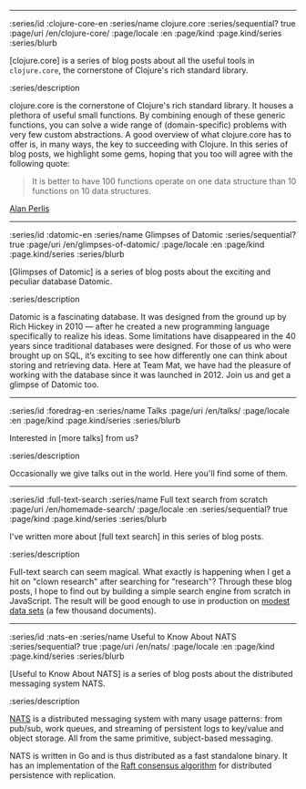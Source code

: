 --------------------------------------------------------------------------------
:series/id :clojure-core-en
:series/name clojure.core
:series/sequential? true
:page/uri /en/clojure-core/
:page/locale :en
:page/kind :page.kind/series
:series/blurb

[clojure.core] is a series of blog posts about all the useful tools in
`clojure.core`, the cornerstone of Clojure's rich standard library.

:series/description

clojure.core is the cornerstone of Clojure's rich standard library. It houses a
plethora of useful small functions. By combining enough of these generic
functions, you can solve a wide range of (domain-specific) problems with very
few custom abstractions. A good overview of what clojure.core has to offer is,
in many ways, the key to succeeding with Clojure. In this series of blog posts,
we highlight some gems, hoping that you too will agree with the following quote:

> It is better to have 100 functions operate on one data structure than 10
> functions on 10 data structures.

[Alan Perlis](https://en.wikipedia.org/wiki/Epigrams_on_Programming)

--------------------------------------------------------------------------------
:series/id :datomic-en
:series/name Glimpses of Datomic
:series/sequential? true
:page/uri /en/glimpses-of-datomic/
:page/locale :en
:page/kind :page.kind/series
:series/blurb

[Glimpses of Datomic] is a series of blog posts about the exciting and peculiar
database Datomic.

:series/description

Datomic is a fascinating database. It was designed from the ground up by Rich
Hickey in 2010 — after he created a new programming language specifically to
realize his ideas. Some limitations have disappeared in the 40 years since
traditional databases were designed. For those of us who were brought up on SQL,
it’s exciting to see how differently one can think about storing and retrieving
data. Here at Team Mat, we have had the pleasure of working with the database
since it was launched in 2012. Join us and get a glimpse of Datomic too.

--------------------------------------------------------------------------------
:series/id :foredrag-en
:series/name Talks
:page/uri /en/talks/
:page/locale :en
:page/kind :page.kind/series
:series/blurb

Interested in [more talks] from us?

:series/description

Occasionally we give talks out in the world. Here you'll find some of them.

--------------------------------------------------------------------------------
:series/id :full-text-search
:series/name Full text search from scratch
:page/uri /en/homemade-search/
:page/locale :en
:series/sequential? true
:page/kind :page.kind/series
:series/blurb

I've written more about [full text search] in this series of blog posts.

:series/description

Full-text search can seem magical. What exactly is happening when I get a hit on
"clown research" after searching for "research"? Through these blog posts, I
hope to find out by building a simple search engine from scratch in JavaScript.
The result will be good enough to use in production on
[modest](https://www.matvaretabellen.no/) [data
sets](https://smilefjes.mattilsynet.no/) (a few thousand documents).

--------------------------------------------------------------------------------
:series/id :nats-en
:series/name Useful to Know About NATS
:series/sequential? true
:page/uri /en/nats/
:page/locale :en
:page/kind :page.kind/series
:series/blurb

[Useful to Know About NATS] is a series of blog posts about the distributed
messaging system NATS.

:series/description

[NATS](https://nats.io) is a distributed messaging system with many usage
patterns: from pub/sub, work queues, and streaming of persistent logs to
key/value and object storage. All from the same primitive, subject-based
messaging.

NATS is written in Go and is thus distributed as a fast standalone binary. It
has an implementation of the [Raft consensus algorithm](https://raft.github.io/)
for distributed persistence with replication.
